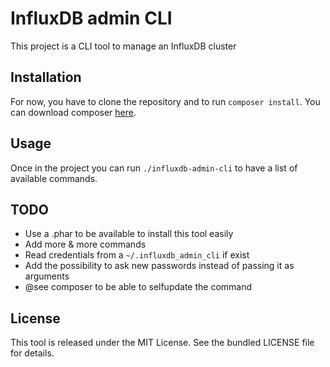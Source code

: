 # InfluxDB admin CLI

This project is a CLI tool to manage an InfluxDB cluster

## Installation

For now, you have to clone the repository and to run `composer install`.
You can download composer [here](https://getcomposer.org/download/).

## Usage

Once in the project you can run `./influxdb-admin-cli` to have a list of
available commands.

## TODO

* Use a .phar to be available to install this tool easily
* Add more & more commands
* Read credentials from a `~/.influxdb_admin_cli` if exist
* Add the possibility to ask new passwords instead of passing it as arguments
* @see composer to be able to selfupdate the command

## License

This tool is released under the MIT License. See the bundled LICENSE file for
details.
